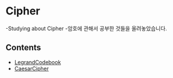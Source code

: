 # Cipher
-Studying about Cipher
-암호에 관해서 공부한 것들을 올려놓았습니다.

## Contents
- [LegrandCodebook](https://github.com/ryujm1828/Security/tree/main/Cipher/LegrandCodebook)
- [CaesarCipher](https://github.com/ryujm1828/Security/tree/main/Cipher/CaesarCipher)
